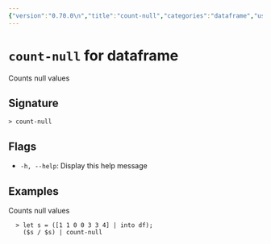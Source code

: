 ```yaml
---
{"version":"0.70.0\n","title":"count-null","categories":"dataframe","usage":"Counts null values\n"}
---
```

<!-- THIS FILE IS GENERATED BY update_book_commands.cjs USING NUSHELL'S HELP COMMANDS.
REFRAIN FROM EDITING IT MANUALLY.-->
# <code>count-null</code> for dataframe

<div class='command-title'>Counts null values</div>

## Signature

```> count-null```

## Flags

 * ```-h, --help```: Display this help message
## Examples

  Counts null values
```shell
  > let s = ([1 1 0 0 3 3 4] | into df);
    ($s / $s) | count-null
```


